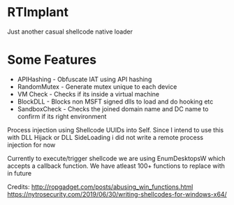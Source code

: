 # RTImplant
Just another casual shellcode native loader


# Some Features


- APIHashing   - Obfuscate IAT using API hashing
- RandomMutex  - Generate mutex unique to each device
- VM Check     - Checks if its inside a virtual machine
- BlockDLL     - Blocks non MSFT signed dlls to load and do hooking etc
- SandboxCheck - Checks the joined domain name and DC name to confirm if its right environment

Process injection using Shellcode UUIDs into Self. Since I intend to use this with DLL Hijack or DLL SideLoading i did not write a remote process injection for now


Currently to execute/trigger shellcode we are using EnumDesktopsW which accepts a callback function. We have atleast 100+ functions to replace with in future


Credits:
http://ropgadget.com/posts/abusing_win_functions.html
https://nytrosecurity.com/2019/06/30/writing-shellcodes-for-windows-x64/
